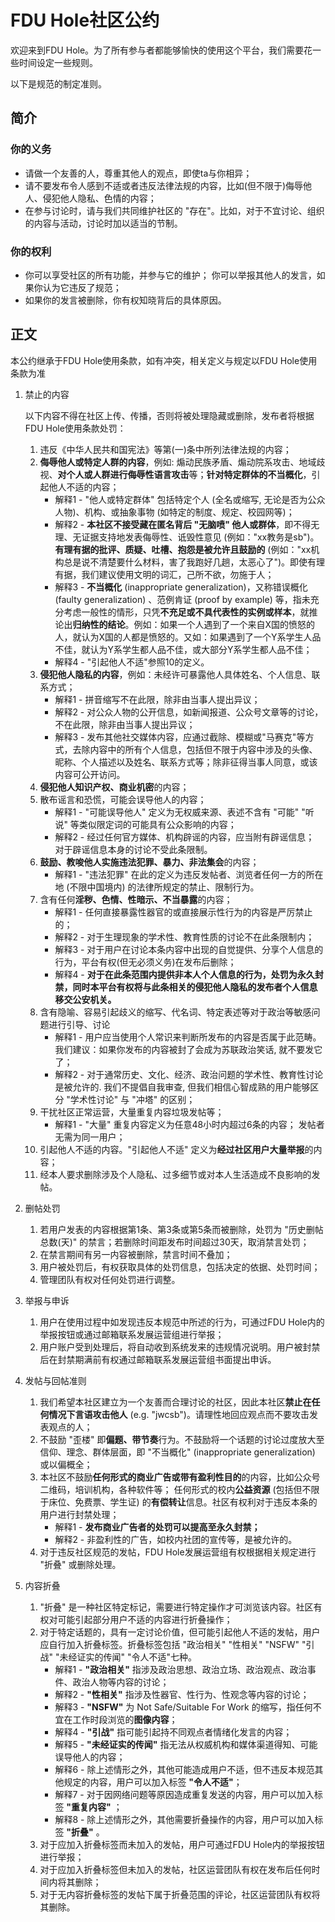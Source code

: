 # FDU Hole社区公约

欢迎来到FDU Hole。为了所有参与者都能够愉快的使用这个平台，我们需要花一些时间设定一些规则。

以下是规范的制定准则。

## 简介

### 你的义务

- 请做一个友善的人，尊重其他人的观点，即使ta与你相异；
- 请不要发布令人感到不适或者违反法律法规的内容，比如(但不限于)侮辱他人、侵犯他人隐私、色情的内容；
- 在参与讨论时，请与我们共同维护社区的 "存在"。比如，对于不宜讨论、组织的内容与活动，讨论时加以适当的节制。

### 你的权利

- 你可以享受社区的所有功能，并参与它的维护； 你可以举报其他人的发言，如果你认为它违反了规范；
- 如果你的发言被删除，你有权知晓背后的具体原因。

## 正文

本公约继承于FDU Hole使用条款，如有冲突，相关定义与规定以FDU Hole使用条款为准

1. 禁止的内容

   以下内容不得在社区上传、传播，否则将被处理隐藏或删除，发布者将根据FDU Hole使用条款处罚：

   1. 违反《中华人民共和国宪法》等第(一)条中所列法律法规的内容；
   2. **侮辱他人或特定人群的内容**，例如: 煽动民族矛盾、煽动院系攻击、地域歧视、**对个人或人群进行侮辱性语言攻击**等；**针对特定群体的不当概化**，引起他人不适的内容；
      - 解释1 - "他人或特定群体" 包括特定个人 (全名或缩写, 无论是否为公众人物)、机构、或抽象事物 (如特定的制度、规定、校园网等)；
      - 解释2 - **本社区不接受藏在匿名背后 "无脑喷" 他人或群体**，即不得无理、无证据支持地发表侮辱性、诋毁性意见 (例如："xx教务是sb")。**有理有据的批评、质疑、吐槽、抱怨是被允许且鼓励的** (例如："xx机构总是说不清楚要什么材料，害了我跑好几趟，太恶心了")。即使有理有据，我们建议使用文明的词汇，己所不欲，勿施于人；
      - 解释3 - **不当概化** (inappropriate generalization)，又称错误概化 (faulty generalization) 、范例肯证 (proof by example) 等，指未充分考虑一般性的情形，只凭**不充足或不具代表性的实例或样本**，就推论出**归纳性的结论**。例如：如果一个人遇到了一个来自X国的愤怒的人，就认为X国的人都是愤怒的。又如：如果遇到了一个Y系学生人品不佳，就认为Y系学生都人品不佳，或大部分Y系学生都人品不佳；
      - 解释4 - "引起他人不适"参照10的定义。
   3. **侵犯他人隐私的内容**，例如：未经许可暴露他人具体姓名、个人信息、联系方式；
      - 解释1 - 拼音缩写不在此限，除非由当事人提出异议；
      - 解释2 - 对公众人物的公开信息，如新闻报道、公众号文章等的讨论，不在此限，除非由当事人提出异议；
      - 解释3 - 发布其他社交媒体内容，应通过截除、模糊或"马赛克"等方式，去除内容中的所有个人信息，包括但不限于内容中涉及的头像、昵称、个人描述以及姓名、联系方式等；除非征得当事人同意，或该内容可公开访问。
   4. **侵犯他人知识产权、商业机密**的内容；
   5. 散布谣言和恐慌，可能会误导他人的内容；
      - 解释1 - "可能误导他人" 定义为无权威来源、表述不含有 "可能" "听说" 等类似限定词的可能具有公众影响的内容；
      - 解释2 - 经过任何官方媒体、机构辟谣的内容，应当附有辟谣信息； 对于辟谣信息本身的讨论不受此条限制。
   6. **鼓励、教唆他人实施违法犯罪、暴力、非法集会**的内容；
      - 解释1 - "违法犯罪" 在此的定义为违反发帖者、浏览者任何一方的所在地 (不限中国境内) 的法律所规定的禁止、限制行为。
   7. 含有任何**淫秽、色情、性暗示、不当暴露**的内容；
      - 解释1 - 任何直接暴露性器官的或直接展示性行为的内容是严厉禁止的；
      - 解释2 - 对于生理现象的学术性、教育性质的讨论不在此条限制内；
      - 解释3 - 对于用户在讨论本条内容中出现的自觉提供、分享个人信息的行为，平台有权(但无必须义务)在发布后删除；
      - 解释4 - **对于在此条范围内提供非本人个人信息的行为，处罚为永久封禁，同时本平台有权将与此条相关的侵犯他人隐私的发布者个人信息移交公安机关。**
   8. 含有隐喻、容易引起歧义的缩写、代名词、特定表述等对于政治等敏感问题进行引导、讨论
      - 解释1 - 用户应当使用个人常识来判断所发布的内容是否属于此范畴。 我们建议：如果你发布的内容被封了会成为苏联政治笑话, 就不要发它了；
      - 解释2 - 对于通常历史、文化、经济、政治问题的学术性、教育性讨论是被允许的. 我们不提倡自我审查, 但我们相信心智成熟的用户能够区分 "学术性讨论" 与 "冲塔" 的区别；
   9. 干扰社区正常运营，大量重复内容垃圾发帖等；
      - 解释1 - "大量" 重复内容定义为任意48小时内超过6条的内容； 发帖者无需为同一用户；
   10. 引起他人不适的内容。"引起他人不适" 定义为**经过社区用户大量举报**的内容；
   11. 经本人要求删除涉及个人隐私、过多细节或对本人生活造成不良影响的发帖。

2. 删帖处罚

   1. 若用户发表的内容根据第1条、第3条或第5条而被删除，处罚为 "历史删帖总数(天)" 的禁言；若删除时间距发布时间超过30天，取消禁言处罚；
   2. 在禁言期间有另一内容被删除，禁言时间不叠加；
   3. 用户被处罚后，有权获取具体的处罚信息，包括决定的依据、处罚时间；
   4. 管理团队有权对任何处罚进行调整。

3. 举报与申诉

   1. 用户在使用过程中如发现违反本规范中所述的行为，可通过FDU Hole内的举报按钮或通过邮箱联系发展运营组进行举报；
   2. 用户账户受到处理后，将自动收到系统发来的违规情况说明。用户被封禁后在封禁期满前有权通过邮箱联系发展运营组书面提出申诉。

4. 发帖与回帖准则

   1. 我们希望本社区建立为一个友善而合理讨论的社区，因此本社区**禁止在任何情况下言语攻击他人** (e.g. "jwcsb")。请理性地回应观点而不要攻击发表观点的人；
   2. 不鼓励 "歪楼" 即**偏题、带节奏**行为。不鼓励将一个话题的讨论过度放大至信仰、理念、群体层面，即 "不当概化" (inappropriate generalization) 或以偏概全；
   3. 本社区不鼓励**任何形式的商业广告或带有盈利性目的**的内容，比如公众号二维码，培训机构，各种软件等； 任何形式的校内**公益资源** (包括但不限于床位、免费票、学生证) 的**有偿转让**信息。社区有权利对于违反本条的用户进行封禁处理；
      - 解释1 - **发布商业广告者的处罚可以提高至永久封禁；**
      - 解释2 - 非盈利性的广告，如校内社团的宣传等，是被允许的。
   4. 对于违反社区规范的发帖，FDU Hole发展运营组有权根据相关规定进行 "折叠" 或删除处理。

5. 内容折叠

   1. "折叠" 是一种社区特定标记，需要进行特定操作才可浏览该内容。社区有权对可能引起部分用户不适的内容进行折叠操作；
   2. 对于特定话题的，具有一定讨论价值，但可能引起他人不适的发帖，用户应自行加入折叠标签。折叠标签包括 "政治相关" "性相关" "NSFW" "引战" "未经证实的传闻" "令人不适"七种。
      - 解释1 - **"政治相关"** 指涉及政治思想、政治立场、政治观点、政治事件、政治人物等内容的讨论；
      - 解释2 - **"性相关"** 指涉及性器官、性行为、性观念等内容的讨论；
      - 解释3 - **"NSFW"** 为 Not Safe/Suitable For Work 的缩写，指任何不宜在工作时段浏览的**图像内容**；
      - 解释4 - **"引战"** 指可能引起持不同观点者情绪化发言的内容；
      - 解释5 - **"未经证实的传闻"** 指无法从权威机构和媒体渠道得知、可能误导他人的内容；
      - 解释6 - 除上述情形之外，其他可能造成用户不适，但不违反本规范其他规定的内容，用户可以加入标签 **"令人不适"**；
      - 解释7 - 对于因网络问题等原因造成重复发送的内容，用户可以加入标签 **"重复内容"** ；
      - 解释8 - 除上述情形之外，其他需要折叠操作的内容，用户可以加入标签 **"折叠"** 。
   3. 对于应加入折叠标签而未加入的发帖，用户可通过FDU Hole内的举报按钮进行举报；
   4. 对于应加入折叠标签但未加入的发帖，社区运营团队有权在发布后任何时间内将其删除；
   5. 对于无内容折叠标签的发帖下属于折叠范围的评论，社区运营团队有权将其删除。
